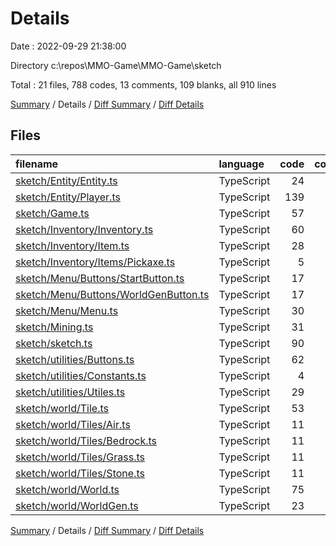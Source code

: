 # Details

Date : 2022-09-29 21:38:00

Directory c:\\repos\\MMO-Game\\MMO-Game\\sketch

Total : 21 files,  788 codes, 13 comments, 109 blanks, all 910 lines

[Summary](results.md) / Details / [Diff Summary](diff.md) / [Diff Details](diff-details.md)

## Files
| filename | language | code | comment | blank | total |
| :--- | :--- | ---: | ---: | ---: | ---: |
| [sketch/Entity/Entity.ts](/sketch/Entity/Entity.ts) | TypeScript | 24 | 0 | 3 | 27 |
| [sketch/Entity/Player.ts](/sketch/Entity/Player.ts) | TypeScript | 139 | 6 | 17 | 162 |
| [sketch/Game.ts](/sketch/Game.ts) | TypeScript | 57 | 0 | 9 | 66 |
| [sketch/Inventory/Inventory.ts](/sketch/Inventory/Inventory.ts) | TypeScript | 60 | 0 | 7 | 67 |
| [sketch/Inventory/Item.ts](/sketch/Inventory/Item.ts) | TypeScript | 28 | 0 | 5 | 33 |
| [sketch/Inventory/Items/Pickaxe.ts](/sketch/Inventory/Items/Pickaxe.ts) | TypeScript | 5 | 0 | 1 | 6 |
| [sketch/Menu/Buttons/StartButton.ts](/sketch/Menu/Buttons/StartButton.ts) | TypeScript | 17 | 1 | 3 | 21 |
| [sketch/Menu/Buttons/WorldGenButton.ts](/sketch/Menu/Buttons/WorldGenButton.ts) | TypeScript | 17 | 1 | 3 | 21 |
| [sketch/Menu/Menu.ts](/sketch/Menu/Menu.ts) | TypeScript | 30 | 0 | 3 | 33 |
| [sketch/Mining.ts](/sketch/Mining.ts) | TypeScript | 31 | 2 | 3 | 36 |
| [sketch/sketch.ts](/sketch/sketch.ts) | TypeScript | 90 | 0 | 9 | 99 |
| [sketch/utilities/Buttons.ts](/sketch/utilities/Buttons.ts) | TypeScript | 62 | 0 | 7 | 69 |
| [sketch/utilities/Constants.ts](/sketch/utilities/Constants.ts) | TypeScript | 4 | 1 | 2 | 7 |
| [sketch/utilities/Utiles.ts](/sketch/utilities/Utiles.ts) | TypeScript | 29 | 1 | 4 | 34 |
| [sketch/world/Tile.ts](/sketch/world/Tile.ts) | TypeScript | 53 | 1 | 14 | 68 |
| [sketch/world/Tiles/Air.ts](/sketch/world/Tiles/Air.ts) | TypeScript | 11 | 0 | 3 | 14 |
| [sketch/world/Tiles/Bedrock.ts](/sketch/world/Tiles/Bedrock.ts) | TypeScript | 11 | 0 | 2 | 13 |
| [sketch/world/Tiles/Grass.ts](/sketch/world/Tiles/Grass.ts) | TypeScript | 11 | 0 | 3 | 14 |
| [sketch/world/Tiles/Stone.ts](/sketch/world/Tiles/Stone.ts) | TypeScript | 11 | 0 | 3 | 14 |
| [sketch/world/World.ts](/sketch/world/World.ts) | TypeScript | 75 | 0 | 5 | 80 |
| [sketch/world/WorldGen.ts](/sketch/world/WorldGen.ts) | TypeScript | 23 | 0 | 3 | 26 |

[Summary](results.md) / Details / [Diff Summary](diff.md) / [Diff Details](diff-details.md)